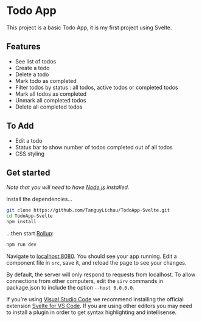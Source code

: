 # Todo App

This project is a basic Todo App, it is my first project using Svelte.

## Features

- See list of todos
- Create a todo
- Delete a todo
- Mark todo as completed
- Filter todos by status : all todos, active todos or completed todos
- Mark all todos as completed
- Unmark all completed todos
- Delete all completed todos

## To Add

- Edit a todo
- Status bar to show number of todos completed out of all todos
- CSS styling

## Get started

_Note that you will need to have [Node.js](https://nodejs.org) installed._

Install the dependencies...

```bash
git clone https://github.com/TanguyLichau/TodoApp-Svelte.git
cd TodoApp-Svelte
npm install
```

...then start [Rollup](https://rollupjs.org):

```bash
npm run dev
```

Navigate to [localhost:8080](http://localhost:8080). You should see your app running. Edit a component file in `src`, save it, and reload the page to see your changes.

By default, the server will only respond to requests from localhost. To allow connections from other computers, edit the `sirv` commands in package.json to include the option `--host 0.0.0.0`.

If you're using [Visual Studio Code](https://code.visualstudio.com/) we recommend installing the official extension [Svelte for VS Code](https://marketplace.visualstudio.com/items?itemName=svelte.svelte-vscode). If you are using other editors you may need to install a plugin in order to get syntax highlighting and intellisense.
